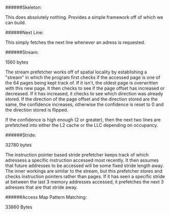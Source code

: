 ######Skeleton:

This does absolutely nothing. Provides a simple framework off of which we can build.

######Next Line:

This simply fetches the next line whenever an adress is requested. 

######Stream:

1560 bytes

The stream prefetcher works off of spatial locality by establishing a "stream" in which the program first checks if the accessed page is one of the 64 pages being kept track of. If it isn't, the oldest page is overwritten with this new page. It then checks to see if the page offset has increased or decreased. If it has increased, it checks to see which direction was already stored. If the direction of the page offset and the direction stored are the same, the confidence increases, otherwise the confidence is reset to 0 and the direction stored is flipped.

If the confidence is high enough (2 or greater), then the next two lines are prefetched into either the L2 cache or the LLC depending on occupancy.

######Stride:

32780 bytes

The instruction pointer based stride prefetcher keeps track of which adressess a specific instruction accessed most recently. It then assumes that future addresses to be accessed will be some fixed stride length away. The inner workings are similar to the stream, but this prefetcher stores and checks instruction pointers rather than pages. If it has seen a specific stride at between the last 3 memory addresses accessed, it prefetches the next 3 adresses that are that stride away.

######Access Map Pattern Matching:

33860 Bytes

